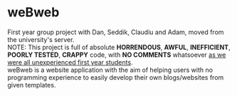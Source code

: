 # weBweb
First year group project with Dan, Seddik, Claudiu and Adam, moved from the university's server. <br/>
NOTE: This project is full of absolute <b>HORRENDOUS</b>, <b>AWFUL</b>, <b>INEFFICIENT</b>, <b>POORLY TESTED</b>, <b>CRAPPY</b> code, with <b>NO COMMENTS</b> whatsoever <u>as we were all unexperienced first year students</u>. <br/>
weBweb is a website application with the aim of helping users with no programming experience to easily develop their own blogs/websites from given templates.
